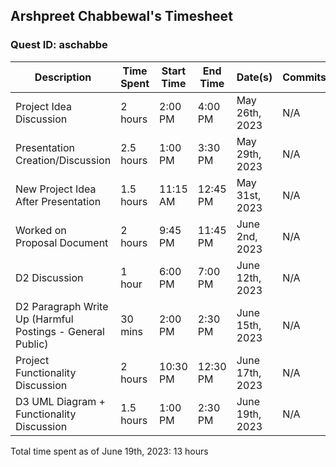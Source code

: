 ## Arshpreet Chabbewal's Timesheet
### Quest ID: aschabbe

| Description | Time Spent | Start Time | End Time | Date(s) | Commits |
| ----- | ----- | ----- | ----- | ----- | ----- | 
| Project Idea Discussion | 2 hours | 2:00 PM | 4:00 PM | May 26th, 2023 | N/A
| Presentation Creation/Discussion | 2.5 hours | 1:00 PM | 3:30 PM | May 29th, 2023 | N/A
| New Project Idea After Presentation | 1.5 hours | 11:15 AM | 12:45 PM | May 31st, 2023 | N/A
| Worked on Proposal Document | 2 hours | 9:45 PM | 11:45 PM | June 2nd, 2023 | N/A
| D2 Discussion | 1 hour | 6:00 PM | 7:00 PM | June 12th, 2023 | N/A
| D2 Paragraph Write Up (Harmful Postings - General Public) | 30 mins | 2:00 PM | 2:30 PM | June 15th, 2023 | N/A
| Project Functionality Discussion | 2 hours | 10:30 PM | 12:30 PM | June 17th, 2023 | N/A
| D3 UML Diagram + Functionality Discussion | 1.5 hours | 1:00 PM | 2:30 PM | June 19th, 2023 | N/A

Total time spent as of June 19th, 2023: 13 hours
